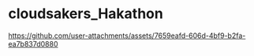# cloudsakers_Hakathon

https://github.com/user-attachments/assets/7659eafd-606d-4bf9-b2fa-ea7b837d0880

